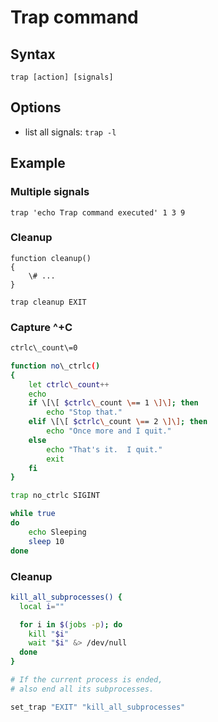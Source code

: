 # Trap command

## Syntax

`trap [action] [signals]`


## Options

- list all signals: `trap -l`


## Example

### Multiple signals
`trap 'echo Trap command executed' 1 3 9`

### Cleanup
```
function cleanup()
{
    \# ...
}

trap cleanup EXIT
```

### Capture ^+C


```bash
ctrlc\_count\=0

function no\_ctrlc()
{
    let ctrlc\_count++
    echo
    if \[\[ $ctrlc\_count \== 1 \]\]; then
        echo "Stop that."
    elif \[\[ $ctrlc\_count \== 2 \]\]; then
        echo "Once more and I quit."
    else
        echo "That's it.  I quit."
        exit
    fi
}

trap no_ctrlc SIGINT

while true
do
    echo Sleeping
    sleep 10
done
```

### Cleanup

```bash
kill_all_subprocesses() {
  local i=""

  for i in $(jobs -p); do
    kill "$i"
    wait "$i" &> /dev/null
  done
}

# If the current process is ended,
# also end all its subprocesses.

set_trap "EXIT" "kill_all_subprocesses"

```